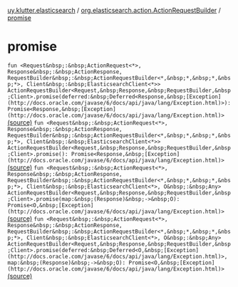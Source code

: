 [uy.klutter.elasticsearch](../index.md) / [org.elasticsearch.action.ActionRequestBuilder](index.md) / [promise](.)


# promise
`fun <Request&nbsp;:&nbsp;ActionRequest<*>, Response&nbsp;:&nbsp;ActionResponse, RequestBuilder&nbsp;:&nbsp;ActionRequestBuilder<*,&nbsp;*,&nbsp;*,&nbsp;*>, Client&nbsp;:&nbsp;ElasticsearchClient<*>> ActionRequestBuilder<Request,&nbsp;Response,&nbsp;RequestBuilder,&nbsp;Client>.promise(deferred:&nbsp;Deferred<Response,&nbsp;[Exception](http://docs.oracle.com/javase/6/docs/api/java/lang/Exception.html)>): Promise<Response,&nbsp;[Exception](http://docs.oracle.com/javase/6/docs/api/java/lang/Exception.html)>` [(source)](https://github.com/kohesive/klutter/blob/master/elasticsearch-jdk7/src/main/kotlin/uy/klutter/elasticsearch/Kovenant.kt#L37)
`fun <Request&nbsp;:&nbsp;ActionRequest<*>, Response&nbsp;:&nbsp;ActionResponse, RequestBuilder&nbsp;:&nbsp;ActionRequestBuilder<*,&nbsp;*,&nbsp;*,&nbsp;*>, Client&nbsp;:&nbsp;ElasticsearchClient<*>> ActionRequestBuilder<Request,&nbsp;Response,&nbsp;RequestBuilder,&nbsp;Client>.promise(): Promise<Response,&nbsp;[Exception](http://docs.oracle.com/javase/6/docs/api/java/lang/Exception.html)>` [(source)](https://github.com/kohesive/klutter/blob/master/elasticsearch-jdk7/src/main/kotlin/uy/klutter/elasticsearch/Kovenant.kt#L44)
`fun <Request&nbsp;:&nbsp;ActionRequest<*>, Response&nbsp;:&nbsp;ActionResponse, RequestBuilder&nbsp;:&nbsp;ActionRequestBuilder<*,&nbsp;*,&nbsp;*,&nbsp;*>, Client&nbsp;:&nbsp;ElasticsearchClient<*>, O&nbsp;:&nbsp;Any> ActionRequestBuilder<Request,&nbsp;Response,&nbsp;RequestBuilder,&nbsp;Client>.promise(map:&nbsp;(Response)&nbsp;->&nbsp;O): Promise<O,&nbsp;[Exception](http://docs.oracle.com/javase/6/docs/api/java/lang/Exception.html)>` [(source)](https://github.com/kohesive/klutter/blob/master/elasticsearch-jdk7/src/main/kotlin/uy/klutter/elasticsearch/Kovenant.kt#L59)
`fun <Request&nbsp;:&nbsp;ActionRequest<*>, Response&nbsp;:&nbsp;ActionResponse, RequestBuilder&nbsp;:&nbsp;ActionRequestBuilder<*,&nbsp;*,&nbsp;*,&nbsp;*>, Client&nbsp;:&nbsp;ElasticsearchClient<*>, O&nbsp;:&nbsp;Any> ActionRequestBuilder<Request,&nbsp;Response,&nbsp;RequestBuilder,&nbsp;Client>.promise(deferred:&nbsp;Deferred<O,&nbsp;[Exception](http://docs.oracle.com/javase/6/docs/api/java/lang/Exception.html)>, map:&nbsp;(Response)&nbsp;->&nbsp;O): Promise<O,&nbsp;[Exception](http://docs.oracle.com/javase/6/docs/api/java/lang/Exception.html)>` [(source)](https://github.com/kohesive/klutter/blob/master/elasticsearch-jdk7/src/main/kotlin/uy/klutter/elasticsearch/Kovenant.kt#L66)


